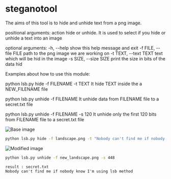 # steganotool

The aims of this tool is to hide and unhide text from a png image.

positional arguments:
  action                hide or unhide. It is used to select if you hide or unhide a text into an image

optional arguments:
  -h, --help            show this help message and exit
  -f FILE, --file FILE  path to the png image we are working on
  -t TEXT, --text TEXT  text which will be hid in the image
  -s SIZE, --size SIZE  print the size in bits of the data hid

Examples about how to use this module:

python lsb.py hide -f FILENAME -t TEXT
It hide TEXT inside the a NEW_FILENAME file

python lsb.py unhide -f FILENAME
It unhide data from FILENAME file to a secret.txt file

python lsb.py unhide -f FILENAME -s 120
It unhide only the first 120 bits from FILENAME file to a secret.txt file

![Base image]("https://github.com/Wa-wann/steganotool/blob/master/landscape.png")
```bash
python lsb.py hide -f landscape.png -t "Nobody can't find me if nobody know I'm using lsb method"
```
![Modified image]("https://github.com/Wa-wann/steganotool/blob/master/new_landscape.png")

```bash
python lsb.py unhide -f new_landscape.png -s 448
```

```
result : secret.txt
Nobody can't find me if nobody know I'm using lsb method
```